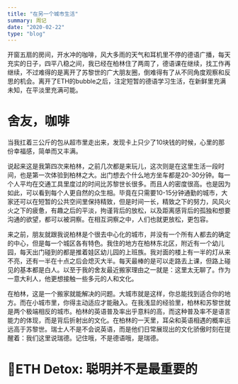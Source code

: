 ```yaml
---
title: "在另一个城市生活"
summary: 周记
date: "2020-02-22"
type: "blog"
---
```


开窗五扇的房间，开水冲的咖啡，风大多雨的天气和耳机里不停的德语广播，每天充实的日子，四平八稳之间，我已经在柏林住了两周了，德语课在继续，找工作再继续，不过难得的是离开了苏黎世的广大朋友圈，倒难得有了从不同角度观察和反思的机会。离开了ETH的bubble之后，注定短暂的德语学习生活，在新鲜里充满未知，在平淡里充满可能。

# 舍友，咖啡
当我扛着三公斤的包从超市里走出来，发现卡上只少了10块钱的时候，心里的那份幸福感，简单而又丰满。

说起来这是我第四次来柏林，之前几次都是来玩儿，这次则是在这里生活一段时间，也是第一次体验到柏林之大。出门想去个什么地方坐车都是20-30分钟。每一个人平均在交通工具里度过的时间比苏黎世长很多。而且人的密度很高。也是因为如此，可以看到每个人更自然的众生相。毕竟在只需要10-15分钟通勤的城市，大家还可以在短暂的公共空间里保持精致，但是时间一长，精致之下的努力，风风火火之下的疲惫，有趣之后的平淡，拘谨背后的放松，以及距离感背后的孤独和想要沟通的欲望，都可以被洞察。在相互洞察之中，人们也就更放松，更包容。

来之前，朋友就跟我说柏林是个很去中心化的城市，并没有一个所有人都去的确定的中心，但是每一个城区各有特色。我住的地方在柏林东北区，附近有一个幼儿园，每天出门碰到的都是推着娃区幼儿园的上班族。我对面的楼上有一半的灯从来不亮，还有一半在十点之后会熄灭大半。每天最棒的是可以走路去上课，但路上碰见的基本都是白人。以至于我的舍友最近搬家理由之一就是：这里太无聊了。作为一意大利人，他更想接触一些多元的人和文化。

在柏林，这是一个搬家就能解决的问题。大城市就是这样，你总能找到适合你的地方。而在小城市里，你得主动适应才能融入。在我浅显的经验里，柏林和苏黎世就是两个极端相反的城市。柏林的英语普及率出乎意料的高，而这种普及率不是语言能力的体现，而是背后折射出的文化。在柏林的一天里，耳朵和英语相遇的概率远远高于苏黎世。瑞士人不是不会说英语，而是他们日常展现出的文化骄傲时刻在提醒着：我们这里说瑞德。记住哦，不是德语哦，是瑞德。

# ETH Detox: 聪明并不是最重要的






